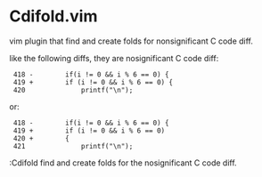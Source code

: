 # Cdifold.vim
vim plugin that find and create folds for nonsignificant C code diff. 

like the following diffs, they are nosignificant C code diff:
 
     418 -        if(i != 0 && i % 6 == 0) {
     419 +        if (i != 0 && i % 6 == 0) {
     420              printf("\n");

or:

     418 -        if(i != 0 && i % 6 == 0) {
     419 +        if (i != 0 && i % 6 == 0)
     420 +        {
     421              printf("\n");
 
:Cdifold   find and create folds for the nosignificant C code diff.
